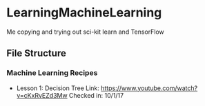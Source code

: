 # LearningMachineLearning
Me copying and trying out sci-kit learn and TensorFlow

## File Structure
### Machine Learning Recipes
* Lesson 1: Decision Tree
Link: https://www.youtube.com/watch?v=cKxRvEZd3Mw
Checked in: 10/1/17
